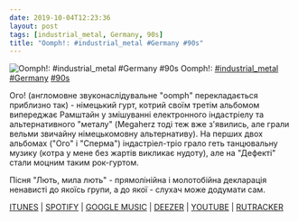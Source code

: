 ```yaml
---
date: 2019-10-04T12:23:36
layout: post
tags: [industrial_metal, Germany, 90s]
title: "Oomph!: #industrial_metal #Germany #90s"
---
```

![Oomph!: #industrial_metal #Germany #90s](https://res.cloudinary.com/vast-space-unexplored/image/upload/q_auto,dpr_auto,w_auto/photos/photo_751_04-10-2019_12-23-36.jpg)
Oomph!: [#industrial_metal](/tags/#industrial_metal) [#Germany](/tags/#Germany) [#90s](/tags/#90s)

Ого! (англомовне звуконаслідувальне &quot;oomph&quot; перекладається приблизно так) - німецький гурт, котрий своїм третім альбомом випереджає Рамштайн у змішуванні електронного індастріелу та альтернативного &quot;металу&quot; (Megaherz тоді теж вже з&#39;явились, але грали вельми звичайну німецькомовну альтернативу). На перших двох альбомах (&quot;Ого&quot; і &quot;Сперма&quot;) індастріел-тріо грало геть танцювальну музику (котра у мене без жартів викликає нудоту), але на &quot;Дефекті&quot; стали моцним таким рок-гуртом.

Пісня &quot;Лють, мила лють&quot; - прямолінійна і молотобійна декларація ненависті до якоїсь групи, а до якої - слухач може додумати сам.

[ITUNES](https://music.apple.com/us/album/defekt/1451869268) \| [SPOTIFY](https://open.spotify.com/album/5Nuz7SVEAXokBd9EH9VvRB) \| [GOOGLE MUSIC](https://play.google.com/music/m/B6xwunkvzkddgy7ptaupsqvfm6u?t=Defekt_-_OOMPH) \| [DEEZER](https://www.deezer.com/album/86195852?utm_source=deezer&amp;utm_content=album-86195852&amp;utm_term=1601611822_1570180718&amp;utm_medium=web) \| [YOUTUBE](https://www.youtube.com/playlist?list=OLAK5uy_nKYd_g9YACxUehvGdKhUKpYYXK05085jU)  | [RUTRACKER](https://rutracker.org/forum/viewtopic.php?t=2447683)